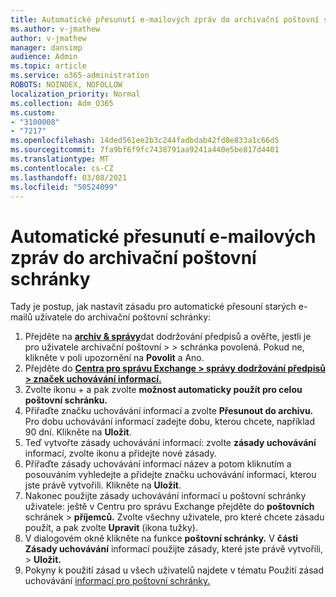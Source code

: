 ```yaml
---
title: Automatické přesunutí e-mailových zpráv do archivační poštovní schránky
ms.author: v-jmathew
author: v-jmathew
manager: dansimp
audience: Admin
ms.topic: article
ms.service: o365-administration
ROBOTS: NOINDEX, NOFOLLOW
localization_priority: Normal
ms.collection: Adm_O365
ms.custom:
- "3100008"
- "7217"
ms.openlocfilehash: 14ded561ee2b3c244fadbdab42fd0e833a1c66d5
ms.sourcegitcommit: 7fa9bf6f9fc7438791aa9241a440e5be817d4401
ms.translationtype: MT
ms.contentlocale: cs-CZ
ms.lasthandoff: 03/08/2021
ms.locfileid: "50524099"
---
```

# <a name="automatically-move-email-messages-to-the-archive-mailbox"></a>Automatické přesunutí e-mailových zpráv do archivační poštovní schránky

Tady je postup, jak nastavit zásadu pro automatické přesouní starých e-mailů uživatele do archivační poštovní schránky:

1. Přejděte na [**archiv & správy**](https://go.microsoft.com/fwlink/p/?linkid=2077143)dat dodržování předpisů a ověřte, jestli je pro uživatele archivační poštovní  >    >   schránka povolená. Pokud ne, klikněte v  poli upozornění na **Povolit** a Ano.
2. Přejděte do [**Centra pro správu Exchange > správy dodržování předpisů > značek uchovávání informací.**](https://go.microsoft.com/fwlink/?linkid=2059104)
3. Zvolte ikonu + a pak zvolte **možnost automaticky použít pro celou poštovní schránku.**
4. Přiřaďte značku uchovávání informací a zvolte **Přesunout do archivu.** Pro dobu uchovávání informací zadejte dobu, kterou chcete, například 90 dní. Klikněte na **Uložit**.
5. Teď vytvořte zásady uchovávání informací: zvolte **zásady uchovávání** informací, zvolte ikonu a přidejte nové zásady.
6. Přiřaďte zásady uchovávání informací název a potom kliknutím a posouváním vyhledejte a přidejte značku uchovávání informací, kterou jste právě vytvořili. Klikněte na **Uložit**.
7. Nakonec použijte zásady uchovávání informací u poštovní schránky uživatele: ještě v Centru pro správu Exchange přejděte do **poštovních** schránek  >  **příjemců.** Zvolte všechny uživatele, pro které chcete zásadu použít, a pak zvolte **Upravit** (ikona tužky).
8. V dialogovém okně klikněte na funkce **poštovní schránky.** V **části Zásady uchovávání** informací použijte zásady, které jste právě vytvořili, > **Uložit.**
9. Pokyny k použití zásad u všech uživatelů najdete v tématu Použití zásad uchovávání [informací pro poštovní schránky.](https://docs.microsoft.com/exchange/security-and-compliance/messaging-records-management/apply-retention-policy)

